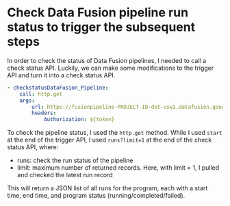 # Check Data Fusion pipeline run status to trigger the subsequent steps

In order to check the status of Data Fusion pipelines, I needed to call a check status API. Luckily, we can make some modifications to the trigger API and turn it into a check status API. 

```yaml
- checkstatusDataFusion_Pipeline: 
    call: http.get
    args:
        url: https://fusionpipeline-PROJECT-ID-dot-usw1.datafusion.googleusercontent.com/api/v3/namespaces/default/apps/NAME-OF-DATAFUSION-PIPELINE/workflows/DataPipelineWorkflow/runs?limit=1
        headers: 
            Authorization: ${token}     
```

To check the pipeline status, I used the `http.get` method. While I used `start` at the end of the trigger API, I used `runs?limit=1` at the end of the check status API, where: 

* runs: check the run status of the pipeline
* limit: maximum number of returned records. Here, with limit = 1, I pulled and checked the latest run record 

This will return a JSON list of all runs for the program, each with a start time, end time, and program status \(running/completed/failed\).

